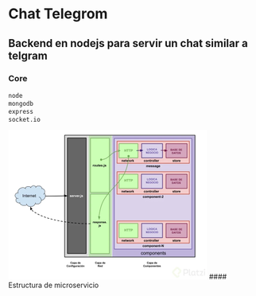 # Chat Telegrom

## Backend en nodejs para servir un chat similar a telgram
### Core
```
node
mongodb
express
socket.io
```

<img src="https://github.com/nicolasgonzalezgonzanlez/Node-chat-telegram/blob/master/diagrama-825e902b-0966-40f0-8231-65b99f7206c1.webp" width="400" height="auto">
#### Estructura de microservicio
